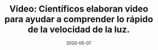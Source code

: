 ---	
permalink: 	Editorial/la-velocidad-de-la-luz-puesta-en-perspectiva
id:	183
layout: 	video
title: 	"Video: Científicos elaboran video para ayudar a comprender lo rápido de la velocidad de la luz."
date:	2020-05-07
publish_date: 	7 de Mayo de 2020
categories:	["Ciencia y Tecnología"]
tags:	["Física", "Electromagnetismo", "Videos"]
preview_sentence:	"A todos nos cuesta imaginar lo rápido que es en realidad la velocidad de la luz."
intro_paragraph: 	"i te cuesta imaginar cómo se vería un avión que viaje a 299.792.458 metros por segundo, no te preocupes, en realidad pasaría tan rápido que no lo pudieses ver, por lo que científicos han realizado el video que vemos arriba para ayudarnos a entender lo rápido que dicha velocidad es en realidad."
other_paragraphs:	["Probablemente has escuchado que la velocidad de la luz es constante, y es cierto en el sentido de el número que escribimos arriba corresponde a la velocidad a la que la luz viaja y siempre viajará mientras esté en el vació del espacio; si en cambio la luz se encuentra viajando a través de otro medio como agua, o un vidrio, su velocidad varía y se vuelve un poco más lenta mientras mas denso dicho medio sea.","A pesar de que tenemos registros de experimentos realizados para investigar la velocidad de la luz que datan desde la antigua Grecia, no fue sino hasta el año 1675 que Ole Christensen Rømer, un científico Danés, dió con el primer estimado en base a sus observaciones de Jupiter y sus lunas; hasta antes de ese momento, no se había podido si quiera establecer con seguridad que no viajaba de manera instantánea como algunos creían.", "En 1704, en su libro <i>Ópticks</i>, Isaac Newton estimó que la luz duraba alrededor de 7 minutos en llegar desde el Sol a la Tierra, y hoy sabemos que el número preciso es 8 minutos con 19 segundos.", "Nos interesa saber tu opinión, de abajo tus comentarios y dinos qué te parece la velocidad de la luz!"]
decorative_letter:	S
blockquote:	"Cuando el hombre pueda viajar a la velocidad de la luz al cuadrado, conquistar;a el universo"
blockquote_author:	"Albert Einstein"
video_file:	video183.mp4
image_file:	image183.jpg
preview_image:	previewimage183.jpg
large_image:	largeimage183.jpg
image_legend:	"La velocidad de la luz en el vacío es una constante universal con el valor de 299 792 458 m/s (186 282,397 mi/s), aunque suele aproximarse a 3·108 m/s. Se simboliza con la letra c, proveniente del latín celéritās (en español, celeridad o rapidez)"
---	